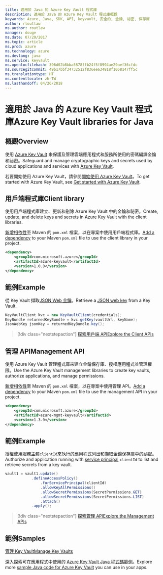 ```yaml
---
title: 適用於 Java 的 Azure Key Vault 程式庫
description: 適用於 Java 的 Azure Key Vault 程式庫概觀
keywords: Azure, Java, SDK, API, keyvault, 安全的, 金鑰, 祕密, 保存庫
author: rloutlaw
ms.author: routlaw
manager: douge
ms.date: 07/20/2017
ms.topic: article
ms.prod: azure
ms.technology: azure
ms.devlang: java
ms.service: keyvault
ms.openlocfilehash: 396d02b8bba5878ffb24f5f8994ae29aef36cfdc
ms.sourcegitcommit: 49b17bbf34732512f836ee634818f1058147ff5c
ms.translationtype: HT
ms.contentlocale: zh-TW
ms.lasthandoff: 04/26/2018
---
```

# <a name="azure-key-vault-libraries-for-java"></a><span data-ttu-id="cf576-104">適用於 Java 的 Azure Key Vault 程式庫</span><span class="sxs-lookup"><span data-stu-id="cf576-104">Azure Key Vault libraries for Java</span></span>

## <a name="overview"></a><span data-ttu-id="cf576-105">概觀</span><span class="sxs-lookup"><span data-stu-id="cf576-105">Overview</span></span>

<span data-ttu-id="cf576-106">使用 [Azure Key Vault](/azure/key-vault/) 來保護及管理雲端應用程式和服務所使用的密碼編譯金鑰和祕密。</span><span class="sxs-lookup"><span data-stu-id="cf576-106">Safeguard and manage cryptographic keys and secrets used by cloud applications and services with [Azure Key Vault](/azure/key-vault/).</span></span>

<span data-ttu-id="cf576-107">若要開始使用 Azure Key Vault，請參閱[開始使用 Azure Key Vault](/azure/key-vault/key-vault-get-started)。</span><span class="sxs-lookup"><span data-stu-id="cf576-107">To get started with Azure Key Vault, see [Get started with Azure Key Vault](/azure/key-vault/key-vault-get-started).</span></span>

## <a name="client-library"></a><span data-ttu-id="cf576-108">用戶端程式庫</span><span class="sxs-lookup"><span data-stu-id="cf576-108">Client library</span></span>

<span data-ttu-id="cf576-109">使用用戶端程式庫建立、更新和刪除 Azure Key Vault 中的金鑰和祕密。</span><span class="sxs-lookup"><span data-stu-id="cf576-109">Create, update, and delete keys and secrets in Azure Key Vault with the client libraries.</span></span>

<span data-ttu-id="cf576-110">[新增相依性](https://maven.apache.org/guides/getting-started/index.html#How_do_I_use_external_dependencies)至 Maven 的 `pom.xml` 檔案，以在專案中使用用戶端程式庫。</span><span class="sxs-lookup"><span data-stu-id="cf576-110">[Add a dependency](https://maven.apache.org/guides/getting-started/index.html#How_do_I_use_external_dependencies) to your Maven `pom.xml` file to use the client library in your project.</span></span>  

```XML
<dependency>
    <groupId>com.microsoft.azure</groupId>
    <artifactId>azure-keyvault</artifactId>
    <version>1.0.0</version>
</dependency>
```   

## <a name="example"></a><span data-ttu-id="cf576-111">範例</span><span class="sxs-lookup"><span data-stu-id="cf576-111">Example</span></span>

<span data-ttu-id="cf576-112">從 Key Vault 擷取[JSON Web 金鑰](https://tools.ietf.org/html/draft-ietf-jose-json-web-key-18)。</span><span class="sxs-lookup"><span data-stu-id="cf576-112">Retrieve a [JSON web key](https://tools.ietf.org/html/draft-ietf-jose-json-web-key-18) from a Key Vault.</span></span>

```java
KeyVaultClient kvc = new KeyVaultClient(credentials);
KeyBundle returnedKeyBundle = kvc.getKey(vaultUrl, keyName);
JsonWebKey jsonKey = returnedKeyBundle.key();
```

> [!div class="nextstepaction"]
> [<span data-ttu-id="cf576-113">探索用戶端 API</span><span class="sxs-lookup"><span data-stu-id="cf576-113">Explore the Client APIs</span></span>](/java/api/overview/azure/keyvault/client)


## <a name="management-api"></a><span data-ttu-id="cf576-114">管理 API</span><span class="sxs-lookup"><span data-stu-id="cf576-114">Management API</span></span>

<span data-ttu-id="cf576-115">使用 Azure Key Vault 管理程式庫來建立金鑰保存庫、授權應用程式並管理權限。</span><span class="sxs-lookup"><span data-stu-id="cf576-115">Use the Azure Key Vault management libraries to create key vaults, authorize applications, and manage permissions.</span></span> 

<span data-ttu-id="cf576-116">[新增相依性](https://maven.apache.org/guides/getting-started/index.html#How_do_I_use_external_dependencies)至 Maven 的 `pom.xml` 檔案，以在專案中使用管理 API。</span><span class="sxs-lookup"><span data-stu-id="cf576-116">[Add a dependency](https://maven.apache.org/guides/getting-started/index.html#How_do_I_use_external_dependencies) to your Maven `pom.xml` file to use the management API in your project.</span></span>  

```XML
<dependency>
    <groupId>com.microsoft.azure</groupId>
    <artifactId>azure-mgmt-keyvault</artifactId>
    <version>1.3.0</version>
</dependency>
```

## <a name="example"></a><span data-ttu-id="cf576-117">範例</span><span class="sxs-lookup"><span data-stu-id="cf576-117">Example</span></span>

<span data-ttu-id="cf576-118">授權使用[服務主體](/azure/azure-resource-manager/resource-group-create-service-principal-portal)`clientId`來執行的應用程式列出和擷取金鑰保存庫中的祕密。</span><span class="sxs-lookup"><span data-stu-id="cf576-118">Authorize and application running with [service principal](/azure/azure-resource-manager/resource-group-create-service-principal-portal) `clientId` to list and retrieve secrets from a key vault.</span></span> 

```java
vault1 = vault1.update()
            .defineAccessPolicy()
                .forServicePrincipal(clientId)
                .allowKeyAllPermissions()
                .allowSecretPermissions(SecretPermissions.GET)
                .allowSecretPermissions(SecretPermissions.LIST)
                .attach()
            .apply();
```

> [!div class="nextstepaction"]
> [<span data-ttu-id="cf576-119">探索管理 API</span><span class="sxs-lookup"><span data-stu-id="cf576-119">Explore the Management APIs</span></span>](/java/api/overview/azure/keyvault/management)


## <a name="samples"></a><span data-ttu-id="cf576-120">範例</span><span class="sxs-lookup"><span data-stu-id="cf576-120">Samples</span></span>

<span data-ttu-id="cf576-121">[管理 Key Vault][1]</span><span class="sxs-lookup"><span data-stu-id="cf576-121">[Manage Key Vaults][1]</span></span>   

[1]: https://github.com/Azure-Samples/key-vault-java-manage-key-vaults

<span data-ttu-id="cf576-122">深入探索可在應用程式中使用的 [Azure Key Vault Java 程式碼範例](https://azure.microsoft.com/resources/samples/?platform=java&term=key+vault)。</span><span class="sxs-lookup"><span data-stu-id="cf576-122">Explore more [sample Java code for Azure Key Vault](https://azure.microsoft.com/resources/samples/?platform=java&term=key+vault) you can use in your apps.</span></span>
